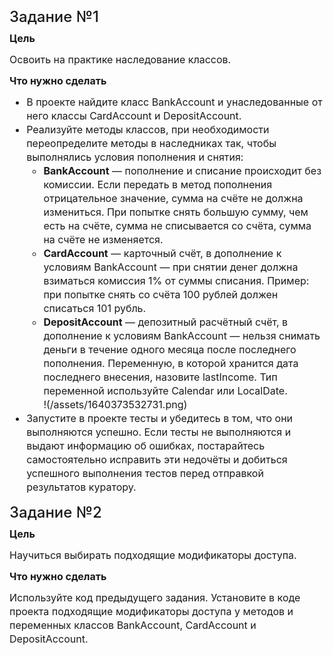 <h4 fr-original-style="" id="isPasted" style="font-size: 1.5rem; margin-top: 0px; margin-bottom: 0.5rem; color: inherit; line-height: 1.2; font-weight: 500; box-sizing: border-box;">Задание №1</h4>
<p fr-original-style="" style="margin-top: 0px; margin-bottom: 12px; color: var(--ui-sb-color-text-main); box-sizing: border-box; font-size: 16px; line-height: 22px;"><strong fr-original-style="" style="font-weight: 700; box-sizing: border-box;">Цель</strong></p>
<p fr-original-style="" style="margin-top: 0px; margin-bottom: 12px; color: var(--ui-sb-color-text-main); box-sizing: border-box; font-size: 16px; line-height: 22px;">Освоить на практике наследование классов.</p>
<p fr-original-style="" style="margin-top: 0px; margin-bottom: 12px; color: var(--ui-sb-color-text-main); box-sizing: border-box; font-size: 16px; line-height: 22px;"><strong fr-original-style="" style="font-weight: 700; box-sizing: border-box;">Что нужно сделать</strong></p>
<ul fr-original-style="" style="margin-top: 0px; margin-bottom: 1rem; box-sizing: border-box; font-size: 16px; line-height: 22px;"><li fr-original-style="" style="box-sizing: border-box;">В проекте найдите класс BankAccount и унаследованные от него классы CardAccount и DepositAccount.</li><li fr-original-style="" style="box-sizing: border-box;">Реализуйте методы классов, при необходимости переопределите методы в наследниках так, чтобы выполнялись условия пополнения и снятия:<ul fr-original-style="" style="margin-top: 0px; margin-bottom: 0px; box-sizing: border-box; font-size: 16px; line-height: 22px;"><li fr-original-style="" style="box-sizing: border-box;"><strong fr-original-style="" style="font-weight: 700; box-sizing: border-box;">BankAccount</strong> — пополнение и списание происходит без комиссии. Если передать в метод пополнения отрицательное значение, сумма на счёте не должна измениться. При попытке снять большую сумму, чем есть на счёте, сумма не списывается со счёта, сумма на счёте не изменяется.</li><li fr-original-style="" style="box-sizing: border-box;"><strong fr-original-style="" style="font-weight: 700; box-sizing: border-box;">CardAccount</strong> — карточный счёт, в дополнение к условиям BankAccount — при снятии денег должна взиматься комиссия 1% от суммы списания. Пример: при попытке снять со счёта 100 рублей должен списаться 101 рубль.</li><li fr-original-style="" style="box-sizing: border-box;"><strong fr-original-style="" style="font-weight: 700; box-sizing: border-box;">DepositAccount</strong> — депозитный расчётный счёт, в дополнение к условиям BankAccount — нельзя снимать деньги в течение одного месяца после последнего пополнения. Переменную, в которой хранится дата последнего внесения, назовите lastIncome. Тип переменной используйте Calendar или LocalDate.<br fr-original-style="" style="box-sizing: border-box;"> 
!(/assets/1640373532731.png)
</li></ul></li><li fr-original-style="" style="box-sizing: border-box;">Запустите в проекте тесты и убедитесь в том, что они выполняются успешно. Если тесты не выполняются и выдают информацию об ошибках, постарайтесь самостоятельно исправить эти недочёты и добиться успешного выполнения тестов перед отправкой результатов куратору.</li></ul>

<h4 fr-original-style="" id="isPasted" style="font-size: 1.5rem; margin-top: 0px; margin-bottom: 0.5rem; color: inherit; line-height: 1.2; font-weight: 500; box-sizing: border-box;">Задание №2</h4>
<p fr-original-style="" style="margin-top: 0px; margin-bottom: 12px; color: var(--ui-sb-color-text-main); box-sizing: border-box; font-size: 16px; line-height: 22px;"><strong fr-original-style="" style="font-weight: 700; box-sizing: border-box;">Цель</strong></p>
<p fr-original-style="" style="margin-top: 0px; margin-bottom: 12px; color: var(--ui-sb-color-text-main); box-sizing: border-box; font-size: 16px; line-height: 22px;">Научиться выбирать подходящие модификаторы доступа.</p>
<p fr-original-style="" style="margin-top: 0px; margin-bottom: 12px; color: var(--ui-sb-color-text-main); box-sizing: border-box; font-size: 16px; line-height: 22px;"><strong fr-original-style="" style="font-weight: 700; box-sizing: border-box;">Что нужно сделать</strong></p>
<p fr-original-style="" style="margin-top: 0px; margin-bottom: 12px; color: var(--ui-sb-color-text-main); box-sizing: border-box; font-size: 16px; line-height: 22px;">Используйте код предыдущего задания. Установите в коде проекта подходящие модификаторы доступа у методов и переменных классов BankAccount, CardAccount и DepositAccount.</p>
